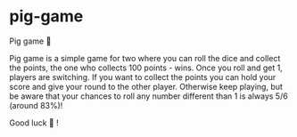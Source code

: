 # pig-game

Pig game 🐷

Pig game is a simple game for two where you can roll the dice and collect the points, the one who collects 100 points - wins. 
Once you roll and get 1, players are switching. 
If you want to collect the points you can hold your score and give your round to the other player. 
Otherwise keep playing, but be aware that your chances to roll any number different than 1 is always 5/6 (around 83%)!

Good luck 🎲 !

